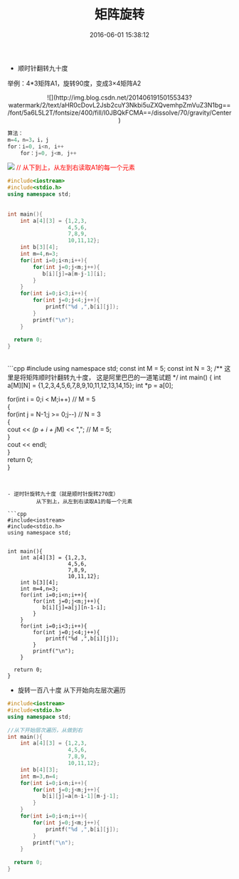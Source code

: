 ﻿---
title: 矩阵旋转
date: 2016-06-01 15:38:12
tags: 矩阵
categories: 矩阵
---

- 顺时针翻转九十度


举例：4*3矩阵A1，旋转90度，变成3×4矩阵A2

<center>![](http://img.blog.csdn.net/20140619150155343?watermark/2/text/aHR0cDovL2Jsb2cuY3Nkbi5uZXQvemhpZmVuZ3N1bg==/font/5a6L5L2T/fontsize/400/fill/I0JBQkFCMA==/dissolve/70/gravity/Center)</center>

```cpp
算法：
m=4，n=3，i，j
for：i=0, i<n, i++
    for：j=0, j<m, j++
```

![](http://img.blog.csdn.net/20140619150208125?watermark/2/text/aHR0cDovL2Jsb2cuY3Nkbi5uZXQvemhpZmVuZ3N1bg==/font/5a6L5L2T/fontsize/400/fill/I0JBQkFCMA==/dissolve/70/gravity/Center)<font color='RED'> // 从下到上，从左到右读取A1的每一个元素</font>

<!-- more -->

```cpp
#include<iostream>  
#include<stdio.h>  
using namespace std;  
  
  
int main(){  
    int a[4][3] = {1,2,3,  
                   4,5,6,  
                   7,8,9,  
                   10,11,12};  
    int b[3][4];  
    int m=4,n=3;  
    for(int i=0;i<n;i++){  
        for(int j=0;j<m;j++){  
           b[i][j]=a[m-j-1][i];  
        }  
    }  
    for(int i=0;i<3;i++){  
        for(int j=0;j<4;j++){  
            printf("%d ,",b[i][j]);  
        }  
        printf("\n");  
    }  
  
  return 0;  
}  
```
</br>
```cpp
#include <iostream>  
using namespace std;  
const int M = 5;  
const int N = 3;  
/** 
  这里是将矩阵顺时针翻转九十度， 
  这是阿里巴巴的一道笔试题 
*/  
int main()  
{  
  int a[M][N] = {1,2,3,4,5,6,7,8,9,10,11,12,13,14,15};  
  int *p = a[0];  
  
  for(int i = 0;i < M;i++) // M = 5  
  {  
    for(int j = N-1;j >= 0;j--) // N = 3  
    {  
        cout << *(p + i + j*M) << ","; // M = 5;  
    }  
    cout << endl;  
  }  
  return 0;  
}  
```


- 逆时针旋转九十度（就是顺时针旋转270度）
         从下到上，从左到右读取A1的每一个元素

```cpp
#include<iostream>  
#include<stdio.h>  
using namespace std;  
  
  
int main(){  
    int a[4][3] = {1,2,3,  
                   4,5,6,  
                   7,8,9,  
                   10,11,12};  
    int b[3][4];  
    int m=4,n=3;  
    for(int i=0;i<n;i++){  
        for(int j=0;j<m;j++){  
           b[i][j]=a[j][n-1-i];  
        }  
    }  
    for(int i=0;i<3;i++){  
        for(int j=0;j<4;j++){  
            printf("%d ,",b[i][j]);  
        }  
        printf("\n");  
    }  
  
  return 0;  
}  
```


- 旋转一百八十度
      从下开始向左层次遍历

```cpp
#include<iostream>  
#include<stdio.h>  
using namespace std;  
  
//从下开始层次遍历，从做到右  
int main(){  
    int a[4][3] = {1,2,3,  
                   4,5,6,  
                   7,8,9,  
                   10,11,12};  
    int b[4][3];  
    int m=3,n=4;  
    for(int i=0;i<n;i++){  
        for(int j=0;j<m;j++){  
           b[i][j]=a[n-i-1][m-j-1];  
        }  
    }  
    for(int i=0;i<n;i++){  
        for(int j=0;j<m;j++){  
            printf("%d ,",b[i][j]);  
        }  
        printf("\n");  
    }  
  
  return 0;  
}  
```